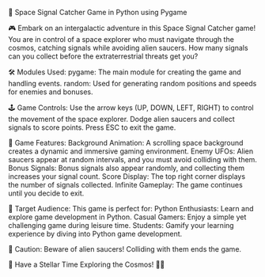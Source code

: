 
🚀 Space Signal Catcher Game in Python using Pygame

🎮 Embark on an intergalactic adventure in this Space Signal Catcher game! You are in control of a space explorer
who must navigate through the cosmos, catching signals while avoiding alien saucers. How many signals can you collect 
before the extraterrestrial threats get you?

🛠️ Modules Used:
pygame: The main module for creating the game and handling events.
random: Used for generating random positions and speeds for enemies and bonuses.

🕹️ Game Controls:
Use the arrow keys (UP, DOWN, LEFT, RIGHT) to control the movement of the space explorer.
Dodge alien saucers and collect signals to score points.
Press ESC to exit the game.

🌌 Game Features:
Background Animation: A scrolling space background creates a dynamic and immersive gaming environment.
Enemy UFOs: Alien saucers appear at random intervals, and you must avoid colliding with them.
Bonus Signals: Bonus signals also appear randomly, and collecting them increases your signal count.
Score Display: The top right corner displays the number of signals collected.
Infinite Gameplay: The game continues until you decide to exit.

👾 Target Audience:
This game is perfect for:
Python Enthusiasts: Learn and explore game development in Python.
Casual Gamers: Enjoy a simple yet challenging game during leisure time.
Students: Gamify your learning experience by diving into Python game development.

🚨 Caution:
Beware of alien saucers! Colliding with them ends the game.

🌟 Have a Stellar Time Exploring the Cosmos! 🚀🌌
